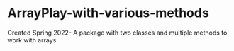 # ArrayPlay-with-various-methods
Created Spring 2022- A package with two classes and multiple methods to work with arrays
